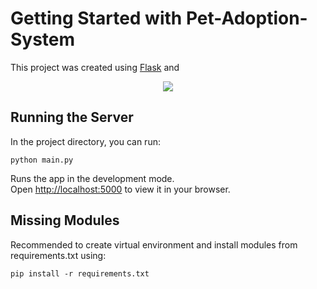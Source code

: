 # Getting Started with Pet-Adoption-System

This project was created using [Flask](https://flask.palletsprojects.com/en/2.2.x/) and
 <p align="center">
  <a href="#">
    <img src="https://skillicons.dev/icons?i=html,css,js,flask,sqlite,git,vscode,github" />
  </a>
</p>

## Running the Server

In the project directory, you can run:
```
python main.py
```

Runs the app in the development mode.\
Open <http://localhost:5000> to view it in your browser.

## Missing Modules

Recommended to create virtual environment and install modules from requirements.txt using:
```
pip install -r requirements.txt
```
